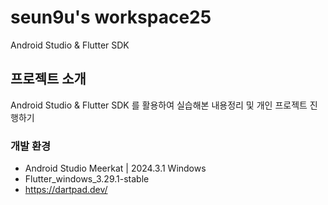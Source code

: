 # seun9u's workspace25
Android Studio & Flutter SDK  


## 프로젝트 소개
Android Studio & Flutter SDK 를 활용하여 실습해본 내용정리 및 개인 프로젝트 진행하기


### 개발 환경
- Android Studio Meerkat | 2024.3.1 Windows   
- Flutter_windows_3.29.1-stable   
- https://dartpad.dev/   
